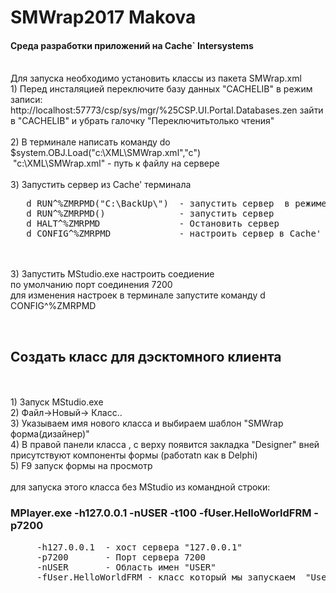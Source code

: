 # SMWrap2017 Makova
<h4>Среда разработки приложений на Cache` Intersystems</h4>
<br>Для запуска необходимо установить классы из пакета SMWrap.xml 
<br> 1) Перед инсталяцией переключите базу данных "CACHELIB" в режим записи:
<br> http://localhost:57773/csp/sys/mgr/%25CSP.UI.Portal.Databases.zen  зайти в "CACHELIB" и убрать галочку "Переключитьтолько чтения"
<br> 
<br> 2) В терминале написать команду   do $system.OBJ.Load("c:\XML\SMWrap.xml","c")
<br>  "c:\XML\SMWrap.xml" -  путь к файлу на сервере
<br> 
<br> 3) Запустить сервер из Cache' терминала
<pre>
   d RUN^%ZMRPMD("C:\BackUp\")  - запустить сервер  в режиме отладки
   d RUN^%ZMRPMD()              - запустить сервер
   d HALT^%ZMRPMD               - Остановить сервер
   d CONFIG^%ZMRPMD             - настроить сервер в Cache' терминале
</pre>

<br> 
<br> 3) Запустить MStudio.exe настроить соедиение 
<br>   по умолчанию порт соединения 7200
<br>   для изменения настроек в терминале запустите команду d CONFIG^%ZMRPMD 


<br> <h2>Создать класс для дэсктомного клиента</h2>
<br>
<br> 1) Запуск MStudio.exe
<br> 2) Файл->Новый-> Класс..
<br> 3) Указываем имя нового класса и выбираем шаблон "SMWrap форма(дизайнер)" 
<br> 4) В правой панели класса , с верху появится закладка "Designer"  вней присутствуют компоненты формы (работаtn как в Delphi)
<br> 5) F9 запуск формы на просмотр
<br>
<br> для запуска этого класса без MStudio из командной строки:
<h3>MPlayer.exe -h127.0.0.1 -nUSER -t100 -fUser.HelloWorldFRM -p7200</h3>
<pre>
     -h127.0.0.1  - хост сервера "127.0.0.1"
     -p7200       - Порт сервера 7200
     -nUSER       - Область имен "USER"
     -fUser.HelloWorldFRM - класс который мы запускаем  "User.HelloWorldFRM" 
</pre>






